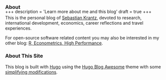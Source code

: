 +++
description = 'Learn more about me and this blog'
draft = true
+++


<div style="margin-bottom: -4em;"></div>

### About 

This is the personal blog of [Sebastian Krantz](https://sebastiankrantz.com), devoted to research, international development, economics, career reflections and travel experiences. 

For open-source software related content you may also be interested in my other blog: [R, Econometrics, High Performance](https://sebkrantz.github.io/Rblog/).

### About This Site

This blog is built with [Hugo](https://gohugo.io/) using the [Hugo Blog Awesome](https://github.com/hugo-sid/hugo-blog-awesome) theme with some [simplifying modifications](https://github.com/SebKrantz/blog).